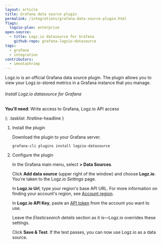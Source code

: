 ```yaml
---
layout: article
title: Grafana data source plugin
permalink: /integrations/grafana-data-source-plugin.html
flags:
  logzio-plan: enterprise
open-source:
  - title: Logz.io datasource for Grafana
    github-repo: grafana-logzio-datasource
tags:
  - grafana
  - integration
contributors:
  - imnotashrimp
---
```


Logz.io is an official Grafana data source plugin.
The plugin allows you to view your Logz.io-stored metrics in a Grafana instance that you manage.

###### Install Logz.io datasource for Grafana

**You'll need**:
Write access to Grafana,
Logz.io API access

{: .tasklist .firstline-headline }
1.  Install the plugin

    Download the plugin to your Grafana server.

    ```shell
    grafana-cli plugins install logzio-datasource
    ```

2.  Configure the plugin

    In the Grafana main menu, select **<i class="fas fa-cog"></i> > Data Sources**.

    Click **Add data source** (upper right of the window) and choose **Logz.io**.
    You're taken to the Logz.io _Settings_ page.

    In **Logz.io Url**, type your region's base API URL.
    For more information on finding your account's region, see [Account region]({{site.baseurl}}/user-guide/accounts/account-region.html).

    In **Logz.io API Key**, paste an [API token](https://app.logz.io/#/dashboard/settings/api-tokens) from the account you want to use.

    Leave the _Elasticsearch details_ section as it is—Logz.io overrides these settings.

    Click **Save & Test**.
    If the test passes, you can now use Logz.io as a data source.

